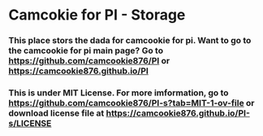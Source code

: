 # Camcokie for PI - Storage

### This place stors the dada for camcookie for pi. Want to go to the camcookie for pi main page? Go to https://github.com/camcookie876/PI or https://camcookie876.github.io/PI

### This is under MIT License. For more imformation, go to https://github.com/camcookie876/PI-s?tab=MIT-1-ov-file or download license file at https://camcookie876.github.io/PI-s/LICENSE
